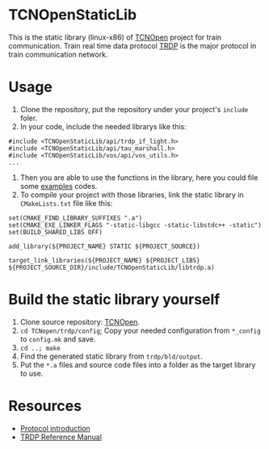 # TCNOpenStaticLib
This is the static library (linux-x86) of [TCNOpen](https://github.com/T12z/TCNopen) project for train communication. 
Train real time data protocol [TRDP](https://de.wikipedia.org/wiki/Train_Real_Time_Data_Protocol) is the major protocol in
train communication network.

# Usage
1. Clone the repository, put the repository under your project's `include` foler.
2. In your code, include the needed librarys like this:
```
#include <TCNOpenStaticLib/api/trdp_if_light.h>
#include <TCNOpenStaticLib/api/tau_marshall.h>
#include <TCNOpenStaticLib/vos/api/vos_utils.h>
...
```
1. Then you are able to use the functions in the library, here you could file some [examples](https://github.com/T12z/TCNopen/tree/master/trdp/example) codes.
2. To compile your project with those libraries, link the static library in `CMakeLists.txt` file like this:
```
set(CMAKE_FIND_LIBRARY_SUFFIXES ".a")
set(CMAKE_EXE_LINKER_FLAGS "-static-libgcc -static-libstdc++ -static")
set(BUILD_SHARED_LIBS OFF)

add_library(${PROJECT_NAME} STATIC ${PROJECT_SOURCE})

target_link_libraries(${PROJECT_NAME} ${PROJECT_LIBS} ${PROJECT_SOURCE_DIR}/include/TCNOpenStaticLib/libtrdp.a)
```

# Build the static library yourself
1. Clone source repository: [TCNOpen](https://github.com/T12z/TCNopen).
2. `cd TCNopen/trdp/config`; Copy your needed configuration from `*_config` to `config.mk` and save.
3. `cd ..; make`
4. Find the generated static library from `trdp/bld/output`.
5. Put the `*.a` files and source code files into a folder as the target library to use.

# Resources
- [Protocol introduction](https://second.wiki/wiki/train_real_time_data_protocol)
- [TRDP Reference Manual](https://sourceforge.net/p/tcnopen/trdp/1564/tree/trunk/trdp/doc/TCN-TRDP2-D-BOM-033-xx%20-%20TRDP%20Reference%20Manual.pdf) 

